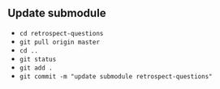 
## Update submodule
   * `cd retrospect-questions`
   * `git pull origin master`
   * `cd ..`
   * `git status`
   * `git add .`
   * `git commit -m "update submodule retrospect-questions"`